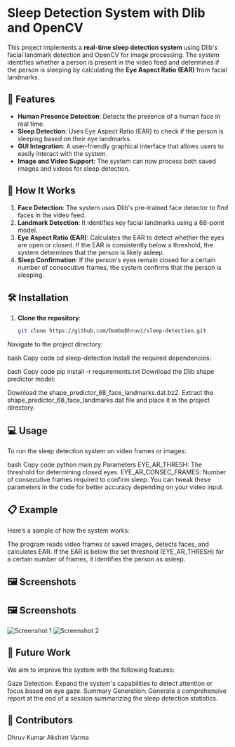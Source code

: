 # Sleep Detection System with Dlib and OpenCV

This project implements a **real-time sleep detection system** using Dlib's facial landmark detection and OpenCV for image processing. The system identifies whether a person is present in the video feed and determines if the person is sleeping by calculating the **Eye Aspect Ratio (EAR)** from facial landmarks.

## 📌 Features

- **Human Presence Detection**: Detects the presence of a human face in real time.
- **Sleep Detection**: Uses Eye Aspect Ratio (EAR) to check if the person is sleeping based on their eye landmarks.
- **GUI Integration**: A user-friendly graphical interface that allows users to easily interact with the system.
- **Image and Video Support**: The system can now process both saved images and videos for sleep detection.

## 🚀 How It Works

1. **Face Detection**: The system uses Dlib's pre-trained face detector to find faces in the video feed.
2. **Landmark Detection**: It identifies key facial landmarks using a 68-point model.
3. **Eye Aspect Ratio (EAR)**: Calculates the EAR to detect whether the eyes are open or closed. If the EAR is consistently below a threshold, the system determines that the person is likely asleep.
4. **Sleep Confirmation**: If the person's eyes remain closed for a certain number of consecutive frames, the system confirms that the person is sleeping.

## 🛠 Installation

1. **Clone the repository**:

   ```bash
   git clone https://github.com/DumboDhruvi/sleep-detection.git
Navigate to the project directory:

bash
Copy code
cd sleep-detection
Install the required dependencies:

bash
Copy code
pip install -r requirements.txt
Download the Dlib shape predictor model:

Download the shape_predictor_68_face_landmarks.dat.bz2.
Extract the shape_predictor_68_face_landmarks.dat file and place it in the project directory.
## 💻 Usage
To run the sleep detection system on video frames or images:

bash
Copy code
python main.py
Parameters
EYE_AR_THRESH: The threshold for determining closed eyes.
EYE_AR_CONSEC_FRAMES: Number of consecutive frames required to confirm sleep.
You can tweak these parameters in the code for better accuracy depending on your video input.

## 📋 Example
Here’s a sample of how the system works:

The program reads video frames or saved images, detects faces, and calculates EAR.
If the EAR is below the set threshold (EYE_AR_THRESH) for a certain number of frames, it identifies the person as asleep.
## 🖼️ Screenshots
## 🖼️ Screenshots

![Screenshot 1](sleeping.png)
![Screenshot 2](awake.png)

## 📅 Future Work
We aim to improve the system with the following features:

Gaze Detection: Expand the system's capabilities to detect attention or focus based on eye gaze.
Summary Generation: Generate a comprehensive report at the end of a session summarizing the sleep detection statistics.
## 🤝 Contributors
Dhruv Kumar
Akshint Varma
